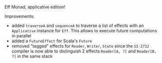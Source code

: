 Eff Monad, applicative edition!

Improvements:

 * added `traverseA` and `sequenceA` to traverse a list of effects with an `Applicative` instance for `Eff`. 
   This allows to execute future computations in parallel
 * added a `FutureEffect` for Scala's `Future`
 * removed "tagged" effects for `Reader`, `Writer`, `State` since the `SI-2712` compiler is now able to distinguish 2 
    effects `Reader[A, ?]` and `Reader[B, ?]` in the same stack
    